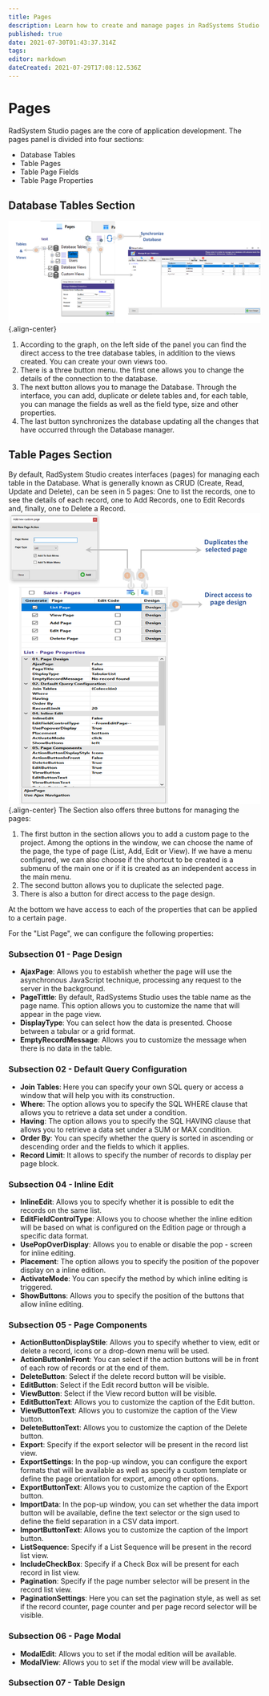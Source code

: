 ```yaml
---
title: Pages
description: Learn how to create and manage pages in RadSystems Studio
published: true
date: 2021-07-30T01:43:37.314Z
tags: 
editor: markdown
dateCreated: 2021-07-29T17:08:12.536Z
---
```


# Pages
RadSystem Studio pages are the core of application development. The pages panel is divided into four sections:
* Database Tables
* Table Pages
* Table Page Fields
* Table Page Properties
## Database Tables Section
![data-tables-section.png](/pages/data-tables-section.png){.align-center}
1. According to the graph, on the left side of the panel you can find the direct access to the tree database tables, in addition to the views created. You can create your own views too.
2. There is a three button menu. the first one allows you to change the details of the connection to the database.
3. The next button allows you to manage the Database. Through the interface, you can add, duplicate or delete tables and, for each table, you can manage the fields as well as the field type, size and other properties.
4. The last button synchronizes the database updating all the changes that have occurred through the Database manager.
## Table Pages Section
By default, RadSystem Studio creates interfaces (pages) for managing each table in the Database. What is generally known as CRUD (Create, Read, Update and Delete), can be seen in 5 pages: One to list the records, one to see the details of each record, one to Add Records, one to Edit Records and, finally, one to Delete a Record.
![table-pages-section.png](/pages/table-pages-section.png){.align-center}
The Section also offers three buttons for managing the pages:
1. The first button in the section allows you to add a custom page to the project. Among the options in the window, we can choose the name of the page, the type of page (List, Add, Edit or View). If we have a menu configured, we can also choose if the shortcut to be created is a submenu of the main one or if it is created as an independent access in the main menu.
2. The second button allows you to duplicate the selected page.
3. There is also a button for direct access to the page design.

At the bottom we have access to each of the properties that can be applied to a certain page.

For the "List Page", we can configure the following properties:
### Subsection 01 - Page Design
* **AjaxPage**: Allows you to establish whether the page will use the asynchronous JavaScript technique, processing any request to the server in the background.
* **PageTittle**: By default, RadSystems Studio uses the table name as the page name. This option allows you to customize the name that will appear in the page view.
* **DisplayType**: You can select how the data is presented. Choose between a tabular or a grid format.
* **EmptyRecordMessage**: Allows you to customize the message when there is no data in the table.
### Subsection 02 - Default Query Configuration
* **Join Tables**: Here you can specify your own SQL query or access a window that will help you with its construction.
* **Where**: The option allows you to specify the SQL WHERE clause that allows you to retrieve a data set under a condition.
* **Having**: The option allows you to specify the SQL HAVING clause that allows you to retrieve a data set under a SUM or MAX condition.
* **Order By**: You can specify whether the query is sorted in ascending or descending order and the fields to which it applies.
* **Record Limit**: It allows to specify the number of records to display per page block.
### Subsection 04 - Inline Edit
* **InlineEdit**: Allows you to specify whether it is possible to edit the records on the same list.
* **EditFieldControlType**: Allows you to choose whether the inline edition will be based on what is configured on the Edition page or through a specific data format.
* **UsePopOverDisplay**: Allows you to enable or disable the pop - screen for inline editing.
* **Placement**: The option allows you to specify the position of the popover display on a inline edition.
* **ActivateMode**: You can specify the method by which inline editing is triggered.
* **ShowButtons**: Allows you to specify the position of the buttons that allow inline editing.
### Subsection 05 - Page Components
* **ActionButtonDisplayStile**: Allows you to specify whether to view, edit or delete a record, icons or a drop-down menu will be used.
* **ActionButtonInFront**: You can select if the action buttons will be in front of each row of records or at the end of them.
* **DeleteButton**: Select if the delete record button will be visible.
* **EditButton**: Select if the Edit record button will be visible.
* **ViewButton**: Select if the View record button will be visible.
* **EditButtonText**: Allows you to customize the caption of the Edit button.
* **ViewButtonText**: Allows you to customize the caption of the View button.
* **DeleteButtonText**: Allows you to customize the caption of the Delete button.
* **Export**: Specify if the export selector will be present in the record list view.
* **ExportSettings**: In the pop-up window, you can configure the export formats that will be available as well as specify a custom template or define the page orientation for export, among other options.
* **ExportButtonText**: Allows you to customize the caption of the Export button.
* **ImportData**: In the pop-up window, you can set whether the data import button will be available, define the text selector or the sign used to define the field separation in a CSV data import.
* **ImportButtonText**: Allows you to customize the caption of the Import button.
* **ListSequence**: Specify if a List Sequence will be present in the record list view.
* **IncludeCheckBox**: Specify if a Check Box will be present for each record in list view.
* **Pagination**: Specify if the page number selector will be present in the record list view.
* **PaginationSettings**: Here you can set the pagination style, as well as set if the record counter, page counter and per page record selector will be visible.
### Subsection 06 - Page Modal
* **ModalEdit**: Allows you to set if the modal edition will be available.
* **ModalView**: Allows you to set if the modal view will be available.
### Subsection 07 - Table Design

